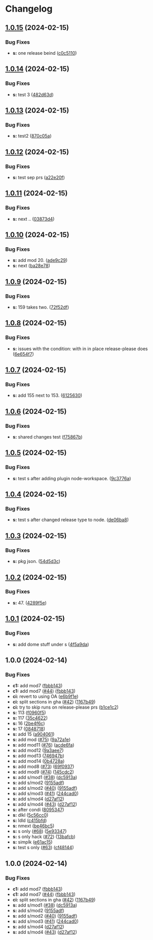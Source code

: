 # Changelog

## [1.0.15](https://github.com/dscpd-public-org/playground/compare/s-v1.0.14...s-v1.0.15) (2024-02-15)


### Bug Fixes

* **s:** one release beind ([c0c5110](https://github.com/dscpd-public-org/playground/commit/c0c5110c2abd05f3a7f036e89f137aa452ac5c22))

## [1.0.14](https://github.com/dscpd-public-org/playground/compare/s-v1.0.13...s-v1.0.14) (2024-02-15)


### Bug Fixes

* **s:** test 3 ([482d63d](https://github.com/dscpd-public-org/playground/commit/482d63dd1a8ff11edc611d4fc1113b6bf7f6cb38))

## [1.0.13](https://github.com/dscpd-public-org/playground/compare/s-v1.0.12...s-v1.0.13) (2024-02-15)


### Bug Fixes

* **s:** test2 ([870c05a](https://github.com/dscpd-public-org/playground/commit/870c05a11b3a1bcd6fb3ff421300af097636db8a))

## [1.0.12](https://github.com/dscpd-public-org/playground/compare/s-v1.0.11...s-v1.0.12) (2024-02-15)


### Bug Fixes

* **s:** test sep prs ([a22e20f](https://github.com/dscpd-public-org/playground/commit/a22e20f819abbd69d0fa252a18f44bea71749ef4))

## [1.0.11](https://github.com/dscpd-public-org/playground/compare/s-v1.0.10...s-v1.0.11) (2024-02-15)


### Bug Fixes

* **s:** next .. ([03873d4](https://github.com/dscpd-public-org/playground/commit/03873d41f200a5c2294bb34848d346c759084354))

## [1.0.10](https://github.com/dscpd-public-org/playground/compare/s-v1.0.9...s-v1.0.10) (2024-02-15)


### Bug Fixes

* **s:** add mod 20. ([ade9c29](https://github.com/dscpd-public-org/playground/commit/ade9c294210e069372c060129412c3f5015549dc))
* **s:** next ([ba28e78](https://github.com/dscpd-public-org/playground/commit/ba28e78ec994b9b3633525c7ba8a3b9b2dd181a9))

## [1.0.9](https://github.com/dscpd-public-org/playground/compare/s-v1.0.8...s-v1.0.9) (2024-02-15)


### Bug Fixes

* **s:** 159 takes two. ([72f52df](https://github.com/dscpd-public-org/playground/commit/72f52df838cbff65fa41b754fb31658b1f394195))

## [1.0.8](https://github.com/dscpd-public-org/playground/compare/s-v1.0.7...s-v1.0.8) (2024-02-15)


### Bug Fixes

* **s:** issues with the condition: with in in place release-please does ([6e654f7](https://github.com/dscpd-public-org/playground/commit/6e654f7cae6decd6b390523db1e6b085065b5b18))

## [1.0.7](https://github.com/dscpd-public-org/playground/compare/s-v1.0.6...s-v1.0.7) (2024-02-15)


### Bug Fixes

* **s:** add 155 next to 153. ([6125630](https://github.com/dscpd-public-org/playground/commit/612563098049121f36b25d0aa5a999b7f078c0f0))

## [1.0.6](https://github.com/dscpd-public-org/playground/compare/s-v1.0.5...s-v1.0.6) (2024-02-15)


### Bug Fixes

* **s:** shared changes test ([f75867b](https://github.com/dscpd-public-org/playground/commit/f75867bbace4e3e84cc0e49238eb5c64dd12f73d))

## [1.0.5](https://github.com/dscpd-public-org/playground/compare/s-v1.0.4...s-v1.0.5) (2024-02-15)


### Bug Fixes

* **s:** test s after adding plugin node-workspace. ([9c3776a](https://github.com/dscpd-public-org/playground/commit/9c3776a242be6ad5a2c20a06e27a74357aca36ff))

## [1.0.4](https://github.com/dscpd-public-org/playground/compare/s-v1.0.3...s-v1.0.4) (2024-02-15)


### Bug Fixes

* **s:** test s after changed release type to node. ([de06ba8](https://github.com/dscpd-public-org/playground/commit/de06ba840d8125965b43a12fedc8db59458dc9c8))

## [1.0.3](https://github.com/dscpd-public-org/playground/compare/s-v1.0.2...s-v1.0.3) (2024-02-15)


### Bug Fixes

* **s:** pkg json. ([54d5d3c](https://github.com/dscpd-public-org/playground/commit/54d5d3cd579657878786e5bf373817aa7db18931))

## [1.0.2](https://github.com/dscpd-public-org/playground/compare/s-v1.0.1...s-v1.0.2) (2024-02-15)


### Bug Fixes

* **s:** 47. ([4289f5e](https://github.com/dscpd-public-org/playground/commit/4289f5e1b399141baf0c23e1d7583219f9fe85f8))

## [1.0.1](https://github.com/dscpd-public-org/playground/compare/s-v1.0.0...s-v1.0.1) (2024-02-15)


### Bug Fixes

* **s:** add dome stuff under s ([4f5a9da](https://github.com/dscpd-public-org/playground/commit/4f5a9da9ef39270c06fbb21f9ad3672eeac88d8b))

## 1.0.0 (2024-02-14)


### Bug Fixes

* **c1:** add mod7 ([fbbb143](https://github.com/dscpd-public-org/playground/commit/fbbb1435ea4fc0673e11a2edffe1c6f8131d2e30))
* **c1:** add mod7 ([#44](https://github.com/dscpd-public-org/playground/issues/44)) ([fbbb143](https://github.com/dscpd-public-org/playground/commit/fbbb1435ea4fc0673e11a2edffe1c6f8131d2e30))
* **ci:** revert to using OA ([e6b9f1e](https://github.com/dscpd-public-org/playground/commit/e6b9f1e6e30e84dfe832b2ce51123f02ea0cf0c5))
* **ci:** split sections in gha ([#42](https://github.com/dscpd-public-org/playground/issues/42)) ([1167b49](https://github.com/dscpd-public-org/playground/commit/1167b49723c29c55e1ce749eac3c9c333669424d))
* **ci:** try to skip runs on release-please prs ([b1ce1c2](https://github.com/dscpd-public-org/playground/commit/b1ce1c23277ab44035420b5ef60d97cc251ace94))
* **s:** 113 ([f0960f5](https://github.com/dscpd-public-org/playground/commit/f0960f583b646184e8e7a29357e1d6c8ac325414))
* **s:** 117 ([35c4622](https://github.com/dscpd-public-org/playground/commit/35c46221c4910c55678bf6e0d8272817d07f46ea))
* **s:** 16 ([2be4f6c](https://github.com/dscpd-public-org/playground/commit/2be4f6cc1560c74765ce1fbc08b106a30156ce75))
* **s:** 17 ([0848718](https://github.com/dscpd-public-org/playground/commit/08487183b8666f8c2aa7f2ccd28110db79d0bd5b))
* **s:** add 15 ([a904061](https://github.com/dscpd-public-org/playground/commit/a904061112888d191f31ab8bcbbda562911bb9d3))
* **s:** add mod ([#75](https://github.com/dscpd-public-org/playground/issues/75)) ([9a72a1e](https://github.com/dscpd-public-org/playground/commit/9a72a1e7c6f55f685adc0ce5a607309ad01211c5))
* **s:** add mod11 ([#76](https://github.com/dscpd-public-org/playground/issues/76)) ([acde6fa](https://github.com/dscpd-public-org/playground/commit/acde6fa518aa73e4cee3d6d344baeb798f0ba1da))
* **s:** add mod12 ([9a3aee7](https://github.com/dscpd-public-org/playground/commit/9a3aee7ff78d702eda6a31732ed26e0edcd946ba))
* **s:** add mod13 ([746947b](https://github.com/dscpd-public-org/playground/commit/746947b171aac1dc3ad18fb3c5940fbcf67cb296))
* **s:** add mod14 ([0b4728a](https://github.com/dscpd-public-org/playground/commit/0b4728ada9b6fddff8340117134ac416f3c1da88))
* **s:** add mod8 ([#73](https://github.com/dscpd-public-org/playground/issues/73)) ([69f0937](https://github.com/dscpd-public-org/playground/commit/69f09378ee1fff8aa17cdff5260baeb3004e7bc7))
* **s:** add mod9 ([#74](https://github.com/dscpd-public-org/playground/issues/74)) ([145cdc2](https://github.com/dscpd-public-org/playground/commit/145cdc29f3fded2e568fd7da274df0dc6454a1a3))
* **s:** add s/mod1 ([#38](https://github.com/dscpd-public-org/playground/issues/38)) ([dc5913a](https://github.com/dscpd-public-org/playground/commit/dc5913a5962bc5444b34a4f97f863d8fe643ebe4))
* **s:** add s/mod2 ([9155adf](https://github.com/dscpd-public-org/playground/commit/9155adf2f4c9040d1dd9d3c0bdf6199fe8ff2c16))
* **s:** add s/mod2 ([#40](https://github.com/dscpd-public-org/playground/issues/40)) ([9155adf](https://github.com/dscpd-public-org/playground/commit/9155adf2f4c9040d1dd9d3c0bdf6199fe8ff2c16))
* **s:** add s/mod3 ([#41](https://github.com/dscpd-public-org/playground/issues/41)) ([244cad0](https://github.com/dscpd-public-org/playground/commit/244cad0f9b20f858d2f105bdd81b7fbc3e479851))
* **s:** add s/mod4 ([d27af12](https://github.com/dscpd-public-org/playground/commit/d27af12c21ed7d63133a8d2c036cdbb245166df9))
* **s:** add s/mod4 ([#43](https://github.com/dscpd-public-org/playground/issues/43)) ([d27af12](https://github.com/dscpd-public-org/playground/commit/d27af12c21ed7d63133a8d2c036cdbb245166df9))
* **s:** after condi ([8095347](https://github.com/dscpd-public-org/playground/commit/80953473aaf94e4f315c2fee49f3e062d8268f48))
* **s:** dlkl ([5c56cc0](https://github.com/dscpd-public-org/playground/commit/5c56cc0873165928c4517769dec15fa5c3bbc6cf))
* **s:** ldld ([c415bfd](https://github.com/dscpd-public-org/playground/commit/c415bfd086be3e1ff472de8a459cb79cbb13b751))
* **s:** nmext ([be46bc5](https://github.com/dscpd-public-org/playground/commit/be46bc58e452b1dd9a8f2a9b650a04970538018c))
* **s:** s only ([#68](https://github.com/dscpd-public-org/playground/issues/68)) ([5e93347](https://github.com/dscpd-public-org/playground/commit/5e9334793bfefd97c24dfae44cd84c56135e2314))
* **s:** s only hack ([#72](https://github.com/dscpd-public-org/playground/issues/72)) ([13bafcb](https://github.com/dscpd-public-org/playground/commit/13bafcbeb5d2957c4dc3215f8c90e536f78db4bc))
* **s:** simplk ([e61ac15](https://github.com/dscpd-public-org/playground/commit/e61ac159dc55bb73dee4bbf005cfcb2512818dd1))
* **s:** test s only ([#63](https://github.com/dscpd-public-org/playground/issues/63)) ([cf48144](https://github.com/dscpd-public-org/playground/commit/cf4814416f181924d75073160296a0f4182b29d8))

## 1.0.0 (2024-02-14)


### Bug Fixes

* **c1:** add mod7 ([fbbb143](https://github.com/dscpd-public-org/playground/commit/fbbb1435ea4fc0673e11a2edffe1c6f8131d2e30))
* **c1:** add mod7 ([#44](https://github.com/dscpd-public-org/playground/issues/44)) ([fbbb143](https://github.com/dscpd-public-org/playground/commit/fbbb1435ea4fc0673e11a2edffe1c6f8131d2e30))
* **ci:** split sections in gha ([#42](https://github.com/dscpd-public-org/playground/issues/42)) ([1167b49](https://github.com/dscpd-public-org/playground/commit/1167b49723c29c55e1ce749eac3c9c333669424d))
* **s:** add s/mod1 ([#38](https://github.com/dscpd-public-org/playground/issues/38)) ([dc5913a](https://github.com/dscpd-public-org/playground/commit/dc5913a5962bc5444b34a4f97f863d8fe643ebe4))
* **s:** add s/mod2 ([9155adf](https://github.com/dscpd-public-org/playground/commit/9155adf2f4c9040d1dd9d3c0bdf6199fe8ff2c16))
* **s:** add s/mod2 ([#40](https://github.com/dscpd-public-org/playground/issues/40)) ([9155adf](https://github.com/dscpd-public-org/playground/commit/9155adf2f4c9040d1dd9d3c0bdf6199fe8ff2c16))
* **s:** add s/mod3 ([#41](https://github.com/dscpd-public-org/playground/issues/41)) ([244cad0](https://github.com/dscpd-public-org/playground/commit/244cad0f9b20f858d2f105bdd81b7fbc3e479851))
* **s:** add s/mod4 ([d27af12](https://github.com/dscpd-public-org/playground/commit/d27af12c21ed7d63133a8d2c036cdbb245166df9))
* **s:** add s/mod4 ([#43](https://github.com/dscpd-public-org/playground/issues/43)) ([d27af12](https://github.com/dscpd-public-org/playground/commit/d27af12c21ed7d63133a8d2c036cdbb245166df9))
